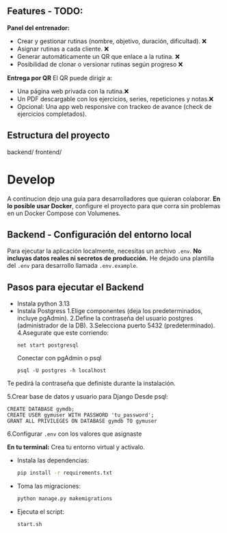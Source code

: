 ## Features - TODO:
**Panel del entrenador:**
- Crear y gestionar rutinas (nombre, objetivo, duración, dificultad).  ❌
- Asignar rutinas a cada cliente. ❌
- Generar automáticamente un QR que enlace a la rutina. ❌
- Posibilidad de clonar o versionar rutinas según progreso ❌

**Entrega por QR**
El QR puede dirigir a:
- Una página web privada con la rutina.❌
- Un PDF descargable con los ejercicios, series, repeticiones y notas.❌
- Opcional: Una app web responsive con trackeo de avance (check de ejercicios completados).

## Estructura del proyecto
backend/
frontend/

# Develop

A continucion dejo una guia para desarrolladores que quieran colaborar.
**En lo posible usar Docker**, configure el proyecto para que corra sin problemas en un Docker Compose con Volumenes.

## Backend - Configuración del entorno local
Para ejecutar la aplicación localmente, necesitas un archivo `.env`. **No incluyas datos reales ni secretos de producción.**
He dejado una plantilla del `.env` para desarrollo llamada `.env.example`. 
## Pasos para ejecutar el Backend
- Instala python 3.13
- Instala Postgress
   1.Elige componentes (deja los predeterminados, incluye pgAdmin).
   2.Define la contraseña del usuario postgres (administrador de la DB).
   3.Selecciona puerto 5432 (predeterminado).
   4.Asegurate que este corriendo:
   ```
   net start postgresql
   ```
   Conectar con pgAdmin o psql
  ```
  psql -U postgres -h localhost
   ```
Te pedirá la contraseña que definiste durante la instalación.

5.Crear base de datos y usuario para Django
Desde psql:
```
CREATE DATABASE gymdb;
CREATE USER gymuser WITH PASSWORD 'tu_password';
GRANT ALL PRIVILEGES ON DATABASE gymdb TO gymuser
```
6.Configurar `.env` con los valores que asignaste 

**En tu terminal:**
Crea tu entorno virtual y activalo.
- Instala las dependencias:
   ```bash
   pip install -r requirements.txt
   ```
- Toma las migraciones:
   ```bash
   python manage.py makemigrations
   ```
- Ejecuta el script:
   ```bash
   start.sh
   ```
